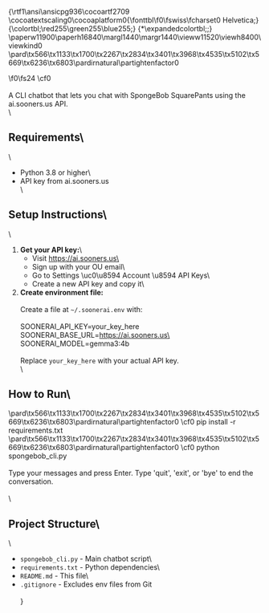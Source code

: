 {\rtf1\ansi\ansicpg936\cocoartf2709
\cocoatextscaling0\cocoaplatform0{\fonttbl\f0\fswiss\fcharset0 Helvetica;}
{\colortbl;\red255\green255\blue255;}
{\*\expandedcolortbl;;}
\paperw11900\paperh16840\margl1440\margr1440\vieww11520\viewh8400\viewkind0
\pard\tx566\tx1133\tx1700\tx2267\tx2834\tx3401\tx3968\tx4535\tx5102\tx5669\tx6236\tx6803\pardirnatural\partightenfactor0

\f0\fs24 \cf0 \
\
A CLI chatbot that lets you chat with SpongeBob SquarePants using the ai.sooners.us API.\
\
## Requirements\
\
- Python 3.8 or higher\
- API key from ai.sooners.us\
\
## Setup Instructions\
\
1. **Get your API key:**\
   - Visit https://ai.sooners.us\
   - Sign up with your OU email\
   - Go to Settings \uc0\u8594  Account \u8594  API Keys\
   - Create a new API key and copy it\
2. **Create environment file:**\
   \
   Create a file at `~/.soonerai.env` with:\
\
   SOONERAI_API_KEY=your_key_here\
   SOONERAI_BASE_URL=https://ai.sooners.us\
   SOONERAI_MODEL=gemma3:4b\
   \
   Replace `your_key_here` with your actual API key.\
\
## How to Run\
\pard\tx566\tx1133\tx1700\tx2267\tx2834\tx3401\tx3968\tx4535\tx5102\tx5669\tx6236\tx6803\pardirnatural\partightenfactor0
\cf0 pip install -r requirements.txt\
\pard\tx566\tx1133\tx1700\tx2267\tx2834\tx3401\tx3968\tx4535\tx5102\tx5669\tx6236\tx6803\pardirnatural\partightenfactor0
\cf0 python spongebob_cli.py\
\
Type your messages and press Enter. Type 'quit', 'exit', or 'bye' to end the conversation.\
\
\
## Project Structure\
\
- `spongebob_cli.py` - Main chatbot script\
- `requirements.txt` - Python dependencies\
- `README.md` - This file\
- `.gitignore` - Excludes env files from Git\
\
}